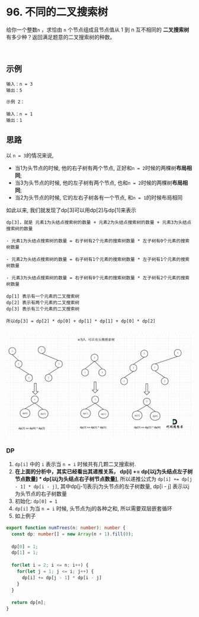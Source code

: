 # 96. 不同的二叉搜索树

给你一个整数`n` ，求恰由 `n` 个节点组成且节点值从 1 到 n 互不相同的 **二叉搜索树** 有多少种？返回满足题意的二叉搜索树的种数。

 

## 示例

```
输入：n = 3
输出：5
```


```
示例 2：

输入：n = 1
输出：1
```

## 思路 

以 `n = 3`的情况来说,
* 当1为头节点的时候, 他的右子树有两个节点, 正好和`n = 2`时候的两棵树**布局相同**;
* 当3为头节点的时候, 他的左子树有两个节点, 也和`n = 2`时候的两棵树**布局相同**;
* 当2为头节点的时候, 它的左右子树各有一个节点, 和`n = 1`的时候布局相同 

如此以来, 我们就发现了dp[3]可以用dp[2]与dp[1]来表示
```
dp[3]，就是 元素1为头结点搜索树的数量 + 元素2为头结点搜索树的数量 + 元素3为头结点搜索树的数量

- 元素1为头结点搜索树的数量 = 右子树有2个元素的搜索树数量 * 左子树有0个元素的搜索树数量

- 元素2为头结点搜索树的数量 = 右子树有1个元素的搜索树数量 * 左子树有1个元素的搜索树数量

- 元素3为头结点搜索树的数量 = 右子树有0个元素的搜索树数量 * 左子树有2个元素的搜索树数量

dp[1] 表示有一个元素的二叉搜索树
dp[2] 表示有两个元素的二叉搜索树
dp[3] 表示有三个元素的二叉搜索树

所以dp[3] = dp[2] * dp[0] + dp[1] * dp[1] + dp[0] * dp[2]


```
![example](../../static/img/dp/num-tree-example.png)

### DP

1. `dp[i]` 中的 `i` 表示当 `n = i` 时候共有几颗二叉搜索树.
2. **在上面的分析中，其实已经看出其递推关系， dp[i] += dp[以j为头结点左子树节点数量] * dp[以j为头结点右子树节点数量]**, 所以递推公式为 `dp[i] += dp[j - 1] * dp[i - j]`, 其中dp[j-1]表示j为头节点的左子树数量, dp[i - j] 表示以j为头节点的右子树数量 
3. 初始化: `dp[0] = 1`
4. `dp[i]` 为当 `n = i` 时候, 头节点为j的各种之和, 所以需要双层嵌套循环
5. 如上例子 


```typescript 
export function numTrees(n: number): number {
  const dp: number[] = new Array(n + 1).fill(0);

  dp[0] = 1; 
  dp[1] = 1;

  for(let i = 2; i <= n; i++) {
    for(let j = 1; j <= i; j++) {
      dp[i] += dp[j - 1] * dp[i - j]
    }
  }

  return dp[n];
}
```
